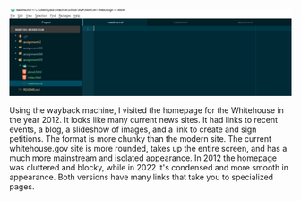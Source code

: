 ![screenshot](./images/assignment05screenshot.png)

Using the wayback machine, I visited the homepage for the Whitehouse in the year 2012. It looks like many current news sites. It had links to recent events, a blog, a slideshow of images, and a link to create and sign petitions. The format is more chunky than the modern site. The current whitehouse.gov site is more rounded, takes up the entire screen, and has a much more mainstream and isolated appearance. In 2012 the homepage was cluttered and blocky, while in 2022 it's condensed and more smooth in appearance. Both versions have many links that take you to specialized pages.  
